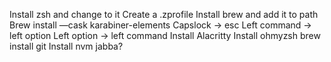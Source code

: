 
Install zsh and change to it
Create a .zprofile
Install brew and add it to path
Brew install —cask karabiner-elements
Capslock -> esc
Left command -> left option
Left option -> left command
Install Alacritty
Install ohmyzsh
brew install git
Install nvm
jabba?
